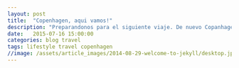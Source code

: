```yaml
---
layout: post
title:  "Copenhagen, aqui vamos!"
description: "Preparandonos para el siguiente viaje. De nuevo Copanhagen!"
date:   2015-07-16 15:00:00
categories: blog travel
tags: lifestyle travel copenhagen
//image: /assets/article_images/2014-08-29-welcome-to-jekyll/desktop.jpg
---
```


